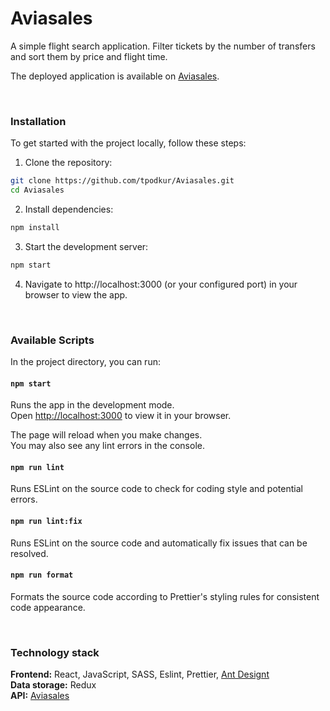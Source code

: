 # Aviasales

A simple flight search application. Filter tickets by the number of transfers and sort them by price and flight time.

The deployed application is available on [Aviasales](https://aviasales-8rkiwvi3g-tatianas-projects-a15f77d5.vercel.app/).

<br>

### Installation

To get started with the project locally, follow these steps:

1. Clone the repository:
```bash
git clone https://github.com/tpodkur/Aviasales.git
cd Aviasales
```
2. Install dependencies:
```bash
npm install
```
3. Start the development server:
```bash
npm start
```
4. Navigate to http://localhost:3000 (or your configured port) in your browser to view the app.

<br>

### Available Scripts

In the project directory, you can run:

#### `npm start`

Runs the app in the development mode.\
Open [http://localhost:3000](http://localhost:3000) to view it in your browser.

The page will reload when you make changes.\
You may also see any lint errors in the console.
<br>

#### `npm run lint`
Runs ESLint on the source code to check for coding style and potential errors.
<br>

#### `npm run lint:fix`
Runs ESLint on the source code and automatically fix issues that can be resolved.
<br>

#### `npm run format`
Formats the source code according to Prettier's styling rules for consistent code appearance.

<br>

### Technology stack
**Frontend:** React, JavaScript, SASS, Eslint, Prettier, [Ant Designt](https://ant.design/components/overview/)
<br>
**Data storage:** Redux
<br>
**API:** [Aviasales](https://github.com/KosyanMedia/test-tasks/blob/master/aviasales_frontend/server.md)


